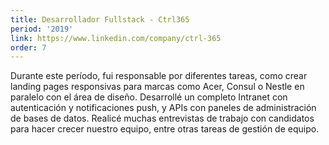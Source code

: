 ```yaml
---
title: Desarrollador Fullstack - Ctrl365
period: '2019'
link: https://www.linkedin.com/company/ctrl-365
order: 7
---
```


Durante este período, fui responsable por diferentes tareas, como crear landing pages responsivas para marcas como Acer, Consul o Nestle en paralelo con el área de diseño. Desarrollé un completo Intranet con autenticación y notificaciones push, y APIs con paneles de administración de bases de datos. Realicé muchas entrevistas de trabajo con candidatos para hacer crecer nuestro equipo, entre otras tareas de gestión de equipo.
